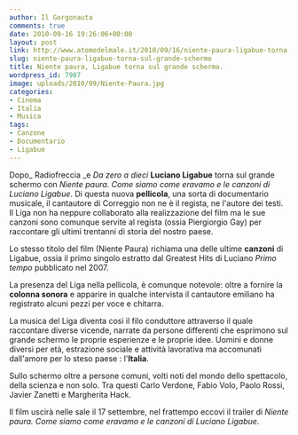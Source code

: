 ```yaml
---
author: Il Gorgonauta
comments: true
date: 2010-09-16 19:26:06+00:00
layout: post
link: http://www.atomodelmale.it/2010/09/16/niente-paura-ligabue-torna-sul-grande-schermo/
slug: niente-paura-ligabue-torna-sul-grande-schermo
title: Niente paura, Ligabue torna sul grande schermo.
wordpress_id: 7987
image: uploads/2010/09/Niente-Paura.jpg
categories:
- Cinema
- Italia
- Musica
tags:
- Canzone
- Documentario
- Ligabue
---
```



Dopo_ Radiofreccia _e _Da zero a dieci_ **Luciano Ligabue** torna sul grande schermo con _Niente paura. Come siamo come eravamo e le canzoni di Luciano Ligabue_. Di questa nuova **pellicola**, una sorta di documentario musicale, il cantautore di Correggio non ne è il regista, ne l'autore dei testi. Il Liga non ha neppure collaborato alla realizzazione del film ma le sue canzoni sono comunque servite al regista (ossia Piergiorgio Gay) per raccontare gli ultimi trentanni di storia del nostro paese.

Lo stesso titolo del film (Niente Paura) richiama una delle ultime **canzoni** di Ligabue, ossia il primo singolo estratto dal Greatest Hits di Luciano _Primo tempo_ pubblicato nel 2007.

La presenza del Liga nella pellicola, è comunque notevole: oltre a fornire la **colonna sonora** e apparire in qualche intervista il cantautore emiliano ha registrato alcuni pezzi per voce e chitarra.

La musica del Liga diventa così il filo conduttore attraverso il quale raccontare diverse vicende, narrate da persone differenti che esprimono sul grande schermo le proprie esperienze e le proprie idee. Uomini e donne diversi per età, estrazione sociale e attività lavorativa ma accomunati dall'amore per lo steso paese : l'**Italia**.

Sullo schermo oltre a persone comuni, volti noti del mondo dello spettacolo, della scienza e non solo. Tra questi Carlo Verdone, Fabio Volo, Paolo Rossi, Javier Zanetti e Margherita Hack.

Il film uscirà nelle sale il 17 settembre, nel frattempo eccovi il trailer di _Niente paura. Come siamo come eravamo e le canzoni di Luciano Ligabue_.

